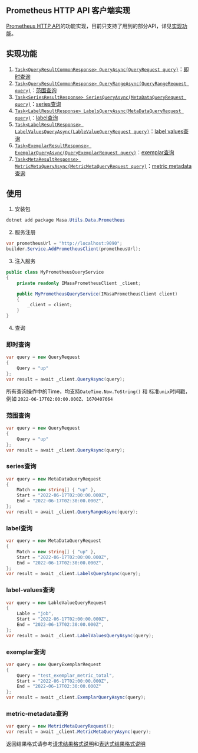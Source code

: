 ## Prometheus HTTP API 客户端实现

[Prometheus HTTP API](https://prometheus.io/docs/prometheus/latest/querying/api/)的功能实现，目前只支持了用到的部分API，详见[实现功能](#实现功能)。

## 实现功能

1. [`Task<QueryResultCommonResponse> QueryAsync(QueryRequest query)`](#即时查询)：[即时查询](https://prometheus.io/docs/prometheus/latest/querying/api/#instant-queries)
2. [`Task<QueryResultCommonResponse> QueryRangeAsync(QueryRangeRequest query)`](#范围查询)：[范围查询](https://prometheus.io/docs/prometheus/latest/querying/api/#range-queries)
3. [`Task<SeriesResultResponse> SeriesQueryAsync(MetaDataQueryRequest query)`](#series查询)：[series查询](https://prometheus.io/docs/prometheus/latest/querying/api/#querying-metadata)
4. [`Task<LabelResultResponse> LabelsQueryAsync(MetaDataQueryRequest query)`](#label查询)：[label查询](https://prometheus.io/docs/prometheus/latest/querying/api/#getting-label-names)
5. [`Task<LabelResultResponse> LabelValuesQueryAsync(LableValueQueryRequest query)`](#label-values查询)：[label values查询](https://prometheus.io/docs/prometheus/latest/querying/api/#querying-label-values)
6. [`Task<ExemplarResultResponse> ExemplarQueryAsync(QueryExemplarRequest query)`](#exemplar查询)：[exemplar查询](https://prometheus.io/docs/prometheus/latest/querying/api/#querying-exemplars)
7. [`Task<MetaResultResponse> MetricMetaQueryAsync(MetricMetaQueryRequest query)`](#metric-metadata查询)：[metric metadata查询](https://prometheus.io/docs/prometheus/latest/querying/api/#querying-target-metadata)

## 使用

1. 安装包

```csharp
dotnet add package Masa.Utils.Data.Prometheus
```

2. 服务注册

```csharp
var prometheusUrl = "http://localhost:9090";
builder.Service.AddPrometheusClient(prometheusUrl);
```

3. 注入服务

```csharp
public class MyPrometheusQueryService
{
    private readonly IMasaPrometheusClient _client;

    public MyPrometheusQueryService(IMasaPrometheusClient client)
    {
        _client = client;
    }
}
```

4. 查询

### 即时查询

```csharp
var query = new QueryRequest
{
    Query = "up"
};
var result = await _client.QueryAsync(query);
```

所有查询操作中的Time，均支持`DateTime.Now.ToString()` 和 标准`unix`时间戳，例如 `2022-06-17T02:00:00.000Z`、`1670407664`

### 范围查询

```csharp
var query = new QueryRequest
{
    Query = "up"
};
var result = await _client.QueryAsync(query);
```

### series查询

```csharp
var query = new MetaDataQueryRequest
{
    Match = new string[] { "up" },
    Start = "2022-06-17T02:00:00.000Z",
    End = "2022-06-17T02:30:00.000Z",
};
var result = await _client.QueryRangeAsync(query);
```

### label查询

```csharp
var query = new MetaDataQueryRequest
{
    Match = new string[] { "up" },
    Start = "2022-06-17T02:00:00.000Z",
    End = "2022-06-17T02:30:00.000Z",
};
var result = await _client.LabelsQueryAsync(query);
```

### label-values查询

```csharp
var query = new LableValueQueryRequest
{
    Lable = "job",
    Start = "2022-06-17T02:00:00.000Z",
    End = "2022-06-17T02:30:00.000Z",
};
var result = await _client.LabelValuesQueryAsync(query);
```

### exemplar查询

```csharp
var query = new QueryExemplarRequest
{
    Query = "test_exemplar_metric_total",
    Start = "2022-06-17T02:00:00.000Z",
    End = "2022-06-17T02:30:00.000Z"
};
var result = await _client.ExemplarQueryAsync(query);
```

### metric-metadata查询

```csharp
var query = new MetricMetaQueryRequest();
var result = await _client.MetricMetaQueryAsync(query);
```

返回结果格式请参考[请求结果格式说明](https://prometheus.io/docs/prometheus/latest/querying/api/#format-overview)和[表达式结果格式说明](https://prometheus.io/docs/prometheus/latest/querying/api/#expression-query-result-formats)